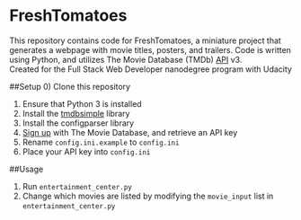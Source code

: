 # FreshTomatoes
This repository contains code for FreshTomatoes, a miniature project that generates a webpage with movie titles, posters, and trailers. Code is written using Python, and utilizes The Movie Database (TMDb) [API](https://www.themoviedb.org/documentation/api) v3.  
Created for the Full Stack Web Developer nanodegree program with Udacity

##Setup
0) Clone this repository  
1) Ensure that Python 3 is installed  
2) Install the [tmdbsimple](https://github.com/celiao/tmdbsimple) library  
4) Install the configparser library  
6) [Sign up](https://www.themoviedb.org/account/signup) with The Movie Database, and retrieve an API key  
5) Rename ```config.ini.example``` to ```config.ini```  
6) Place your API key into ```config.ini```  

##Usage
1) Run ```entertainment_center.py```  
2) Change which movies are listed by modifying the ```movie_input``` list in ```entertainment_center.py``` 
